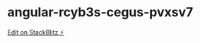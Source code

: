 # angular-rcyb3s-cegus-pvxsv7

[Edit on StackBlitz ⚡️](https://stackblitz.com/edit/angular-rcyb3s-cegus-pvxsv7)